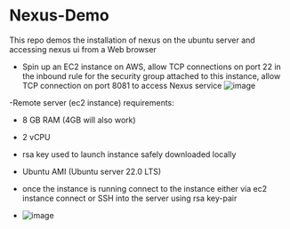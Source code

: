 # Nexus-Demo
This repo demos the installation of nexus on the ubuntu server and accessing nexus ui from a Web browser

- Spin up an EC2 instance on AWS, allow TCP connections on port 22 in the inbound rule for the security group attached to this instance, allow TCP connection on port 8081 to access Nexus service
![image](https://github.com/hemu07/Nexus-demo/assets/90203539/1da8f2bd-5fa4-4b42-b41b-240627534806)

-Remote server (ec2 instance) requirements:
  - 8 GB RAM (4GB will also work)
  - 2 vCPU
  - rsa key used to launch instance safely downloaded locally
  - Ubuntu AMI (Ubuntu server 22.0 LTS)

- once the instance is running connect to the instance either via ec2 instance connect or SSH into the server using rsa key-pair
-  ![image](https://github.com/hemu07/Nexus-demo/assets/90203539/2408be58-5c46-4fd0-ac61-8028abe24311)


